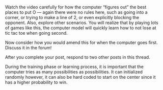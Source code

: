 Watch the video carefully for how the computer “figures out” the best places to put O — again there were no rules here, such as going into a corner, or trying to make a line of 2, or even explicitly blocking the opponent. Also, explore other scenarios. You will realize that by playing lots of games like this, the computer model will quickly learn how to not lose at tic tac toe when going second.

Now consider how you would amend this for when the computer goes first. Discuss it in the forum!

After you complete your post, respond to two other posts in this thread. 

During the training phase or learning process, it is important that the computer tries as many possibilities as possibilities. It can initialized randomly however, it can also be hard coded to start on the center since it has a higher probability to win. 